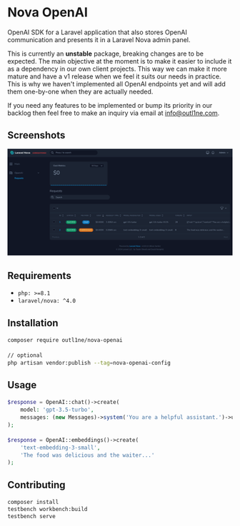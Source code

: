 # Nova OpenAI

OpenAI SDK for a Laravel application that also stores OpenAI communication and presents it in a Laravel Nova admin panel.

This is currently an **unstable** package, breaking changes are to be expected. The main objective at the moment is to make it easier to include it as a dependency in our own client projects. This way we can make it more mature and have a v1 release when we feel it suits our needs in practice. This is why we haven't implemented all OpenAI endpoints yet and will add them one-by-one when they are actually needed.

If you need any features to be implemented or bump its priority in our backlog then feel free to make an inquiry via email at info@outl1ne.com.

## Screenshots

![Screenshot](resources/media/screenshot1.png)

## Requirements

- `php: >=8.1`
- `laravel/nova: ^4.0`

## Installation

```bash
composer require outl1ne/nova-openai

// optional
php artisan vendor:publish --tag=nova-openai-config
```

## Usage

```php
$response = OpenAI::chat()->create(
    model: 'gpt-3.5-turbo',
    messages: (new Messages)->system('You are a helpful assistant.')->user('Hello!'),
);

$response = OpenAI::embeddings()->create(
    'text-embedding-3-small',
    'The food was delicious and the waiter...'
);
```

## Contributing

```
composer install
testbench workbench:build
testbench serve
```
